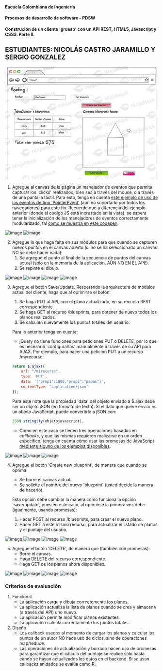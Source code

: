 #### Escuela Colombiana de Ingeniería
#### Procesos de desarrollo de software - PDSW
#### Construción de un cliente 'grueso' con un API REST, HTML5, Javascript y CSS3. Parte II.

## ESTUDIANTES: NICOLÁS CASTRO JARAMILLO Y SERGIO GONZALEZ

![](img/mock2.png)

1. Agregue al canvas de la página un manejador de eventos que permita capturar los 'clicks' realizados, bien sea a través del mouse, o a través de una pantalla táctil. Para esto, tenga en cuenta [este ejemplo de uso de los eventos de tipo 'PointerEvent'](https://mobiforge.com/design-development/html5-pointer-events-api-combining-touch-mouse-and-pen) (aún no soportado por todos los navegadores) para este fin. Recuerde que a diferencia del ejemplo anterior (donde el código JS está incrustado en la vista), se espera tener la inicialización de los manejadores de eventos correctamente modularizado, tal [como se muestra en este codepen](https://codepen.io/hcadavid/pen/BwWbrw).

![image](https://github.com/NicolasCastro9/ARSW_lab_7/assets/98556822/0446e8fb-0ed0-4967-8a01-1d399af9b823)
![image](https://github.com/NicolasCastro9/ARSW_lab_7/assets/98556822/f322e103-dd12-486d-8793-5d1f2b00ccf4)





2. Agregue lo que haga falta en sus módulos para que cuando se capturen nuevos puntos en el canvas abierto (si no se ha seleccionado un canvas NO se debe hacer nada):
	1. Se agregue el punto al final de la secuencia de puntos del canvas actual (sólo en la memoria de la aplicación, AÚN NO EN EL API!).
	2. Se repinte el dibujo.

![image](https://github.com/NicolasCastro9/ARSW_lab_7/assets/98556822/c45ce538-b265-4981-b540-64f7dfa6e844)
![image](https://github.com/NicolasCastro9/ARSW_lab_7/assets/98556822/8780f7ce-eb86-4e46-82ca-6752c0af530c)
![image](https://github.com/NicolasCastro9/ARSW_lab_7/assets/98556822/e171626d-4acd-47d4-85ca-20a1881cd01e)
![image](https://github.com/NicolasCastro9/ARSW_lab_7/assets/98556822/3958bd18-f024-4550-940a-6be3793b70cf)




3. Agregue el botón Save/Update. Respetando la arquitectura de módulos actual del cliente, haga que al oprimirse el botón:
	1. Se haga PUT al API, con el plano actualizado, en su recurso REST correspondiente.
	2. Se haga GET al recurso /blueprints, para obtener de nuevo todos los planos realizados.
	3. Se calculen nuevamente los puntos totales del usuario.

	Para lo anterior tenga en cuenta:

	* jQuery no tiene funciones para peticiones PUT o DELETE, por lo que es necesario 'configurarlas' manualmente a través de su API para AJAX. Por ejemplo, para hacer una peticion PUT a un recurso /myrecurso:

	```javascript
    return $.ajax({
        url: "/mirecurso",
        type: 'PUT',
        data: '{"prop1":1000,"prop2":"papas"}',
        contentType: "application/json"
    });
    
	```
	Para éste note que la propiedad 'data' del objeto enviado a $.ajax debe ser un objeto jSON (en formato de texto). Si el dato que quiere enviar es un objeto JavaScript, puede convertirlo a jSON con: 
	
	```javascript
	JSON.stringify(objetojavascript),
	```
	* Como en este caso se tienen tres operaciones basadas en _callbacks_, y que las mismas requieren realizarse en un orden específico, tenga en cuenta cómo usar las promesas de JavaScript [mediante alguno de los ejemplos disponibles](http://codepen.io/hcadavid/pen/jrwdgK).

![image](https://github.com/NicolasCastro9/ARSW_lab_7/assets/98556822/15219e79-b97b-4776-9b48-edfdd19b7c2b)
![image](https://github.com/NicolasCastro9/ARSW_lab_7/assets/98556822/8472cf18-6011-4810-8037-5ab88ba6b61c)
![image](https://github.com/NicolasCastro9/ARSW_lab_7/assets/98556822/9462aa21-9926-4dae-b441-513580dedba1)




4. Agregue el botón 'Create new blueprint', de manera que cuando se oprima: 
	* Se borre el canvas actual.
	* Se solicite el nombre del nuevo 'blueprint' (usted decide la manera de hacerlo).
	
	Esta opción debe cambiar la manera como funciona la opción 'save/update', pues en este caso, al oprimirse la primera vez debe (igualmente, usando promesas):

	1. Hacer POST al recurso /blueprints, para crear el nuevo plano.
	2. Hacer GET a este mismo recurso, para actualizar el listado de planos y el puntaje del usuario.

![image](https://github.com/NicolasCastro9/ARSW_lab_7/assets/98556822/1e1e65bc-d73f-46b9-86d4-2167ef62cf35)
![image](https://github.com/NicolasCastro9/ARSW_lab_7/assets/98556822/e1aa1094-f5f8-4bc7-9bb9-7000edb35e92)
![image](https://github.com/NicolasCastro9/ARSW_lab_7/assets/98556822/5330222b-0d2a-4713-b21a-fbbe8bd6d346)
![image](https://github.com/NicolasCastro9/ARSW_lab_7/assets/98556822/dd1cea87-3b43-4abb-a36a-333f2997dc34)



5. Agregue el botón 'DELETE', de manera que (también con promesas):
	* Borre el canvas.
	* Haga DELETE del recurso correspondiente.
	* Haga GET de los planos ahora disponibles.

![image](https://github.com/NicolasCastro9/ARSW_lab_7/assets/98556822/322f0e55-9e27-47cf-9419-0aabfe561b50)
![image](https://github.com/NicolasCastro9/ARSW_lab_7/assets/98556822/1f0e543c-c642-4f60-a354-ede70007a38c)
![image](https://github.com/NicolasCastro9/ARSW_lab_7/assets/98556822/1b32f761-bfbf-4731-b14e-4848b696321d)
![image](https://github.com/NicolasCastro9/ARSW_lab_7/assets/98556822/2c67c32b-c896-4ce8-98ee-d4cd1a7def96)



### Criterios de evaluación



1. Funcional
	* La aplicación carga y dibuja correctamente los planos.
	* La aplicación actualiza la lista de planos cuando se crea y almacena (a través del API) uno nuevo.
	* La aplicación permite modificar planos existentes.
	* La aplicación calcula correctamente los puntos totales.
2. Diseño
	* Los callback usados al momento de cargar los planos y calcular los puntos de un autor NO hace uso de ciclos, sino de operaciones map/reduce.
	* Las operaciones de actualización y borrado hacen uso de promesas para garantizar que el cálculo del puntaje se realice sólo hasta cando se hayan actualizados los datos en el backend. Si se usan callbacks anidados se evalúa como R.
	
